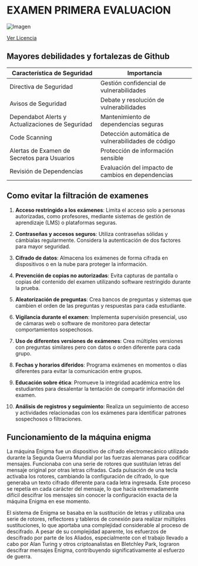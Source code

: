 # EXAMEN PRIMERA EVALUACION
![Imagen](https://cdn-icons-png.flaticon.com/512/1995/1995704.png)

[Ver Licencia](https://github.com/lidiaplrs/examen1/LICENSE)

## Mayores debilidades y fortalezas de Github
| Característica de Seguridad                 | Importancia                                         |
|--------------------------------------------|-----------------------------------------------------|
| Directiva de Seguridad                      | Gestión confidencial de vulnerabilidades              |
| Avisos de Seguridad                         | Debate y resolución de vulnerabilidades               |
| Dependabot Alerts y Actualizaciones de Seguridad | Mantenimiento de dependencias seguras            |
| Code Scanning                              | Detección automática de vulnerabilidades de código    |
| Alertas de Examen de Secretos para Usuarios  | Protección de información sensible                   |
| Revisión de Dependencias                    | Evaluación del impacto de cambios en dependencias    |

## Como evitar la filtración de examenes
1. **Acceso restringido a los exámenes**: Limita el acceso solo a personas autorizadas, como profesores, mediante sistemas de gestión de aprendizaje (LMS) o plataformas seguras.

2. **Contraseñas y accesos seguros**: Utiliza contraseñas sólidas y cámbialas regularmente. Considera la autenticación de dos factores para mayor seguridad.

3. **Cifrado de datos**: Almacena los exámenes de forma cifrada en dispositivos o en la nube para proteger la información.

4. **Prevención de copias no autorizadas**: Evita capturas de pantalla o copias del contenido del examen utilizando software restringido durante la prueba.

5. **Aleatorización de preguntas**: Crea bancos de preguntas y sistemas que cambien el orden de las preguntas y respuestas para cada estudiante.

6. **Vigilancia durante el examen**: Implementa supervisión presencial, uso de cámaras web o software de monitoreo para detectar comportamientos sospechosos.

7. **Uso de diferentes versiones de exámenes**: Crea múltiples versiones con preguntas similares pero con datos o orden diferente para cada grupo.

8. **Fechas y horarios diferidos**: Programa exámenes en momentos o días diferentes para evitar la comunicación entre grupos.

9. **Educación sobre ética**: Promueve la integridad académica entre los estudiantes para desalentar la tentación de compartir información del examen.

10. **Análisis de registros y seguimiento**: Realiza un seguimiento de acceso y actividades relacionadas con los exámenes para identificar patrones sospechosos o filtraciones.


## Funcionamiento de la máquina enigma
La máquina Enigma fue un dispositivo de cifrado electromecánico utilizado durante la Segunda Guerra Mundial por las fuerzas alemanas para codificar mensajes. Funcionaba con una serie de rotores que sustituían letras del mensaje original por otras letras cifradas. Cada pulsación de una tecla activaba los rotores, cambiando la configuración de cifrado, lo que generaba un texto cifrado diferente para cada letra ingresada. Este proceso se repetía en cada carácter del mensaje, lo que hacía extremadamente difícil descifrar los mensajes sin conocer la configuración exacta de la máquina Enigma en ese momento.

El sistema de Enigma se basaba en la sustitución de letras y utilizaba una serie de rotores, reflectores y tableros de conexión para realizar múltiples sustituciones, lo que aportaba una complejidad considerable al proceso de descifrado. A pesar de su complejidad aparente, los esfuerzos de descifrado por parte de los Aliados, especialmente con el trabajo llevado a cabo por Alan Turing y otros criptoanalistas en Bletchley Park, lograron descifrar mensajes Enigma, contribuyendo significativamente al esfuerzo de guerra.
